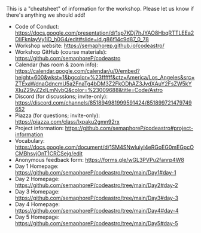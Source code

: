 This is a "cheatsheet" of information for the workshop. Please let us know if there's anything we should add!

- Code of Conduct: https://docs.google.com/presentation/d/1sp7KDj7hJYAO8HbqRTTLEEa2DIiFknIayVy1iD_h0G4/edit#slide=id.g86f14c9d87_0_78
- Workshop website: https://semaphorep.github.io/codeastro/
- Workshop GitHub (course materials): https://github.com/semaphoreP/codeastro
- Calendar (has room & zoom info): https://calendar.google.com/calendar/u/0/embed?height=600&wkst=1&bgcolor=%23ffffff&ctz=America/Los_Angeles&src=ZTExaWdnaGdncmU5a2FnaTg4bDM3Z2FkODhAZ3JvdXAuY2FsZW5kYXIuZ29vZ2xlLmNvbQ&color=%23009688&title=Code/Astro
- Discord (for discussions; invite-only): https://discord.com/channels/851894981999591424/851899721479749652
- Piazza (for questions; invite-only): https://piazza.com/class/lxpaku2gmn92rx
- Project information: https://github.com/semaphoreP/codeastro#project-information
- Vocabulary: https://docs.google.com/document/d/1SM4SNwluiyI4eRGoEG0mEGpcOCMBhsvjOnT1CRCSejg/edit
- Anonymous feedback form: https://forms.gle/wGL3PVPu2fanrp4W8
- Day 1 Homepage: https://github.com/semaphoreP/codeastro/tree/main/Day1#day-1
- Day 2 Homepage: https://github.com/semaphoreP/codeastro/tree/main/Day2#day-2
- Day 3 Homepage: https://github.com/semaphoreP/codeastro/tree/main/Day3#day-3
- Day 4 Homepage: https://github.com/semaphoreP/codeastro/tree/main/Day4#day-4
- Day 5 Homepage: https://github.com/semaphoreP/codeastro/tree/main/Day5#day-5